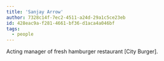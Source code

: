 ```yaml
---
title: 'Sanjay Arrow'
author: 7328c14f-7ec2-4511-a24d-29a1c5ce23eb
id: 428eac9a-f281-4661-bf36-d1aca4a046bf
tags:
  - people
---
```

Acting manager of fresh hamburger restaurant [City Burger].